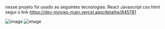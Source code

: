 nesse projeto foi usado as seguintes tecnologias:
React
Javascript
css
html
segui o link
https://dev-movies-main.vercel.app/detalhe/845781

![image](https://github.com/user-attachments/assets/8a9136ef-bcd2-4038-ad2e-0fd76673bc16)
![image](https://github.com/user-attachments/assets/447ca934-aee6-451c-8e57-33f6cd4b313d)


